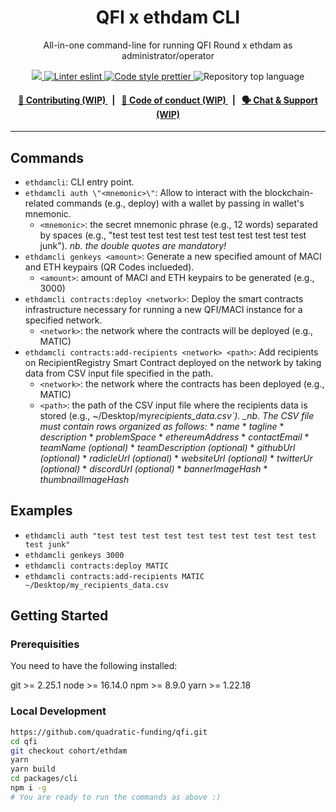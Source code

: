 <p align="center">
    <h1 align="center">
       QFI x ethdam CLI
    </h1>
    <p align="center">All-in-one command-line for running QFI Round x ethdam as administrator/operator</p>
</p>

<p align="center">
    <a href="https://github.com/quadratic-funding/qfi/tree/cohort/ethdam/packages/cli" target="_blank">
        <img src="https://img.shields.io/badge/project-cli-blue">
    </a>
    <a href="https://eslint.org/" target="_blank">
        <img alt="Linter eslint" src="https://img.shields.io/badge/linter-eslint-8080f2?style=flat-square&logo=eslint">
    </a>
    <a href="https://prettier.io/" target="_blank">
        <img alt="Code style prettier" src="https://img.shields.io/badge/code%20style-prettier-f8bc45?style=flat-square&logo=prettier">
    </a>
    <img alt="Repository top language" src="https://img.shields.io/github/languages/top/quadratic-funding/qfi?style=flat-square">
</p>

<div align="center">
    <h4>
        <a href="#">
            👥 Contributing (WIP)
        </a>
        <span>&nbsp;&nbsp;|&nbsp;&nbsp;</span>
        <a href="#">
            🤝 Code of conduct (WIP)
        </a>
        <span>&nbsp;&nbsp;|&nbsp;&nbsp;</span>
        <a href="#">
            🗣️ Chat &amp; Support (WIP)
        </a>
    </h4>
</div>

---

## Commands

- `ethdamcli`: CLI entry point.
- `ethdamcli auth \"<mnemonic>\"`: Allow to interact with the blockchain-related commands (e.g., deploy) with a wallet by passing in wallet's mnemonic.
  - `<mnemonic>`: the secret mnemonic phrase (e.g., 12 words) separated by spaces (e.g., "test test test test test test test test test test test junk"). _nb. the double quotes are mandatory!_
- `ethdamcli genkeys <amount>`: Generate a new specified amount of MACI and ETH keypairs (QR Codes inclueded).
  - `<amount>`: amount of MACI and ETH keypairs to be generated (e.g., 3000)
- `ethdamcli contracts:deploy <network>`: Deploy the smart contracts infrastructure necessary for running a new QFI/MACI instance for a specified network.
  - `<network>`: the network where the contracts will be deployed (e.g., MATIC)
- `ethdamcli contracts:add-recipients <network> <path>`: Add recipients on RecipientRegistry Smart Contract deployed on the network by taking data from CSV input file specified in the path.
  - `<network>`: the network where the contracts has been deployed (e.g., MATIC)
  - `<path>`: the path of the CSV input file where the recipients data is stored (e.g., ~/Desktop/my*recipients_data.csv`).
    \_nb. The CSV file must contain rows organized as follows:* \* _name_ \* _tagline_ \* _description_ \* _problemSpace_ \* _ethereumAddress_ \* _contactEmail_ \* _teamName (optional)_ \* _teamDescription (optional)_ \* _githubUrl (optional)_ \* _radicleUrl (optional)_ \* _websiteUrl (optional)_ \* _twitterUr (optional)_ \* _discordUrl (optional)_ \* _bannerImageHash_ \* _thumbnailImageHash_

## Examples

- `ethdamcli auth "test test test test test test test test test test test junk"`
- `ethdamcli genkeys 3000`
- `ethdamcli contracts:deploy MATIC`
- `ethdamcli contracts:add-recipients MATIC ~/Desktop/my_recipients_data.csv`

## Getting Started

### Prerequisities

You need to have the following installed:

git >= 2.25.1
node >= 16.14.0
npm >= 8.9.0
yarn >= 1.22.18

### Local Development

```bash
https://github.com/quadratic-funding/qfi.git
cd qfi
git checkout cohort/ethdam
yarn
yarn build
cd packages/cli
npm i -g
# You are ready to run the commands as above :)
```
